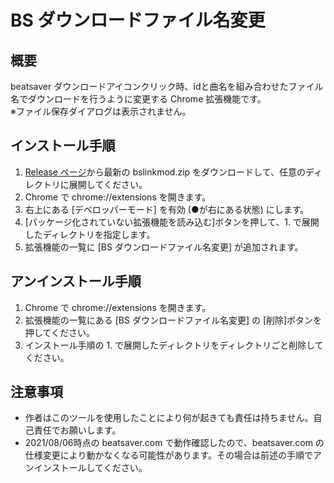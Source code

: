 # BS ダウンロードファイル名変更

## 概要
beatsaver ダウンロードアイコンクリック時、idと曲名を組み合わせたファイル名でダウンロードを行うように変更する Chrome 拡張機能です。  
※ファイル保存ダイアログは表示されません。

## インストール手順
1. [Release ページ](https://github.com/ranmd9a/bslinkmod/releases)から最新の bslinkmod.zip をダウンロードして、任意のディレクトリに展開してください。
2. Chrome で chrome://extensions を開きます。
3. 右上にある [デベロッパーモード] を有効 (●が右にある状態) にします。
4. [パッケージ化されていない拡張機能を読み込む]ボタンを押して、1. で展開したディレクトリを指定します。
5. 拡張機能の一覧に [BS ダウンロードファイル名変更] が追加されます。

## アンインストール手順
1. Chrome で chrome://extensions を開きます。
2. 拡張機能の一覧にある [BS ダウンロードファイル名変更] の [削除]ボタンを押してください。
3. インストール手順の 1. で展開したディレクトリをディレクトリごと削除してください。

## 注意事項
- 作者はこのツールを使用したことにより何が起きても責任は持ちません。自己責任でお願いします。
- 2021/08/06時点の beatsaver.com で動作確認したので、beatsaver.com の仕様変更により動かなくなる可能性があります。その場合は前述の手順でアンインストールしてください。


